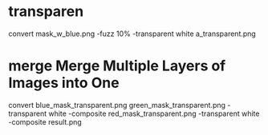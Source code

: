 # transparen 
convert mask_w_blue.png -fuzz 10% -transparent white a_transparent.png

# merge Merge Multiple Layers of Images into One
convert blue_mask_transparent.png green_mask_transparent.png -transparent white -composite red_mask_transparent.png -transparent white -composite result.png

